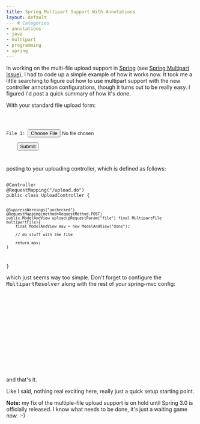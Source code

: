 ```yaml
---
title: Spring Multipart Support With Annotations
layout: default
--- # Categories
- annotations
- java
- multipart
- programming
- spring
---
```


In working on the multi-file upload support in <a href="http://springsource.org">Spring</a> (see <a href="http://coffeaelectronica.com/blog/2008/02/spring-multipart-issue/">Spring Multipart Issue</a>), I had to code up a simple example of how it works now. It took me a little searching to figure out how to use multipart support with the new controller annotation configurations, though it turns out to be really easy. I figured I'd post a quick summary of how it's done.

With your standard file upload form:

<code lang="html">
<form action="upload.do" method="post" enctype="multipart/form-data">
    <div>File 1: <input type="file" name="file" /></div>
    <input type="submit" />
</form>
</code>
    
posting to your uploading controller, which is defined as follows:

<code lang="java">
@Controller
@RequestMapping("/upload.do")
public class UploadController {

    @SuppressWarnings("unchecked")
    @RequestMapping(method=RequestMethod.POST)
    public ModelAndView upload(@RequestParam("file") final MultipartFile multipartFile){
        final ModelAndView mav = new ModelAndView("done");

        // do stuff with the file

        return mav;
    }
}
</code>

which just seems way too simple. Don't forget to configure the <tt>MultipartResolver</tt> along with the rest of your spring-mvc config:

<code lang="xml">
<context:annotation-config />
<context:component-scan base-package="com.stehno.springmulti" />

<bean class="org.springframework.web.servlet.mvc.annotation.DefaultAnnotationHandlerMapping" />
<bean class="org.springframework.web.servlet.mvc.annotation.AnnotationMethodHandlerAdapter" />

<bean id="viewResolver" class="org.springframework.web.servlet.view.InternalResourceViewResolver">
    <property name="prefix" value="/WEB-INF/jsp/" />
    <property name="suffix" value=".jsp" />
</bean>
    
<bean id="multipartResolver" class="org.springframework.web.multipart.commons.CommonsMultipartResolver">
    <property name="maxUploadSize" value="100000"/><!-- Max size in bytes. -->
</bean>
</code>
    
and that's it.

Like I said, nothing real exciting here, really just a quick setup starting point.

<b>Note:</b> my fix of the multiple-file upload support is on hold until Spring 3.0 is officially released. I know what needs to be done, it's just a waiting game now. :-)

